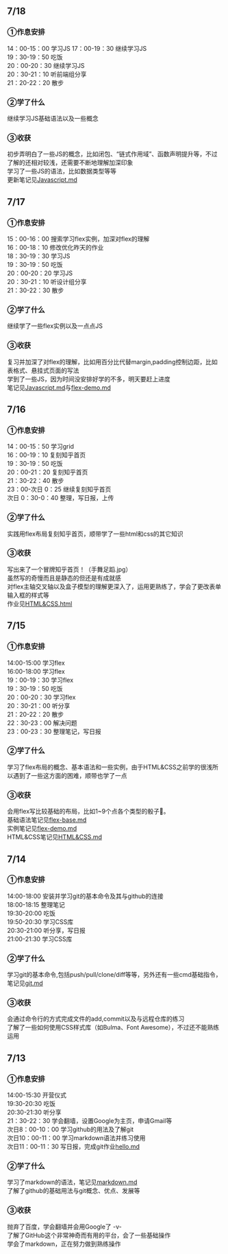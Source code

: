 ## 7/18
### ①作息安排  
14：00-15：00 学习JS 
17：00-19：30 继续学习JS   
19：30-19：50 吃饭    
20：00-20：30 继续学习JS   
20：30-21：10 听前端组分享  
21：20-22：20 散步  

### ②学了什么
继续学习JS基础语法以及一些概念

### ③收获  
初步弄明白了一些JS的概念，比如闭包、“链式作用域”、函数声明提升等，不过了解的还相对较浅，还需要不断地理解加深印象  
学习了一些JS的语法，比如数据类型等等  
更新笔记见[Javascript.md](Notes/Javascript.md)

## 7/17
### ①作息安排  
15：00-16：00 搜索学习flex实例，加深对flex的理解  
16：00-18：10 修改优化昨天的作业   
18：30-19：30 学习JS   
19：30-19：50 吃饭    
20：00-20：20 学习JS   
20：30-21：10 听设计组分享  
21：30-22：30 散步  

### ②学了什么
继续学了一些flex实例以及一点点JS  

### ③收获  
复习并加深了对flex的理解，比如用百分比代替margin,padding控制边距，比如表格式、悬挂式页面的写法  
学到了一些JS，因为时间没安排好学的不多，明天要赶上进度  
笔记见[Javascript.md](Notes/Javascript.md)与[flex-demo.md](Notes/flex-demo.md)

## 7/16
### ①作息安排
14：00-15：50 学习grid    
16：00-19：10 复刻知乎首页   
19：30-19：50 吃饭    
20：00-21：20 复刻知乎首页    
21：30-22：40 散步    
23：00-次日 0：25 继续复刻知乎首页   
次日 0：30-0：40 整理，写日报，上传   

### ②学了什么
实践用flex布局复刻知乎首页，顺带学了一些html和css的其它知识  

### ③收获
写出来了一个冒牌知乎首页！（手舞足蹈.jpg）   
虽然写的奇慢而且是静态的但还是有成就感    
对flex主轴交叉轴以及盒子模型的理解更深入了，运用更熟练了，学会了更改表单输入框的样式等   
作业见[HTML&CSS.html](./Tasks/HTML&CSS.html)   


## 7/15
### ①作息安排
14:00-15:00 学习flex  
16:00-18:00 学习flex  
19：00-19：30 学习flex  
19：30-19：50 吃饭  
20：00-20：30 学习flex  
20：30-21：00 听分享  
21：20-22：20 散步  
22：30-23：00 解决问题  
23：00-23：30 整理笔记，写日报  

### ②学了什么
学习了flex布局的概念、基本语法和一些实例，由于HTML&CSS之前学的很浅所以遇到了一些这方面的困难，顺带也学了一点  

### ③收获
会用flex写比较基础的布局，比如1~9个点各个类型的骰子🎲。  
基础语法笔记见[flex-base.md](./Notes/flex-base.md)   
实例笔记见[flex-demo.md](./Notes/flex-demo.md)   
HTML&CSS笔记见[HTML&CSS.md](./Notes/HTML&CSS.md)   


## 7/14
### ①作息安排
14:00-18:00 安装并学习git的基本命令及其与github的连接    
18:00-18:15 整理笔记  
19:30-20:00 吃饭  
19:50-20:30 学习CSS库  
20:30-21:00 听分享，写日报  
21:00-21:30 学习CSS库   
### ②学了什么
学习git的基本命令,包括push/pull/clone/diff等等，另外还有一些cmd基础指令，笔记见[git.md](./Notes/git.md)    
### ③收获
会通过命令行的方式完成文件的add,commit以及与远程仓库的练习  
了解了一些如何使用CSS样式库（如Bulma、Font Awesome），不过还不能熟练运用


## 7/13
### ①作息安排
14:00-15:30 开营仪式  
19:30-20:30 吃饭  
20:30-21:30 听分享  
21：30-22：30 学会翻墙，设置Google为主页，申请Gmail等  
次日8：00-10：00 学习github的用法及了解git  
次日10：00-11：00 学习markdown语法并练习使用  
次日11：00-11：30 写日报，完成git作业[hello.md](./Tasks/hello.md)  
### ②学了什么
学习了markdown的语法，笔记见[markdown.md](./Notes/markdown.md)  
了解了github的基础用法与git概念、优点、发展等  
### ③收获
抛弃了百度，学会翻墙并会用Google了 -v-  
了解了GitHub这个非常神奇而有用的平台，会了一些基础操作  
学会了markdown，正在努力做到熟练操作
